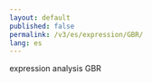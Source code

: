 ```yaml
---
layout: default
published: false
permalink: /v3/es/expression/GBR/
lang: es
---
```


expression analysis GBR
